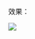 效果：


![](https://github.com/Kevincyc99/Images-Store/raw/main/LearnOpenGL/Results/07_Shaders_More_Attributes.png)
